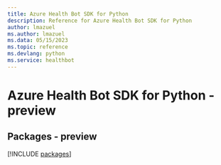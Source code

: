 ```yaml
---
title: Azure Health Bot SDK for Python
description: Reference for Azure Health Bot SDK for Python
author: lmazuel
ms.author: lmazuel
ms.data: 05/15/2023
ms.topic: reference
ms.devlang: python
ms.service: healthbot
---
```

# Azure Health Bot SDK for Python - preview
## Packages - preview
[!INCLUDE [packages](health-bot-index.md)]